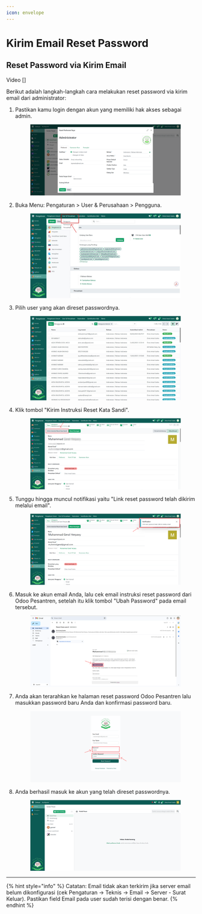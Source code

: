 ```yaml
---
icon: envelope
---
```


# Kirim Email Reset Password

## Reset Password via Kirim Email

Video \[]

Berikut adalah langkah-langkah cara melakukan reset password via kirim email dari administrator:

1.  Pastikan kamu login dengan akun yang memiliki hak akses sebagai admin.

    <figure><img src="../../.gitbook/assets/Screenshot 2025-07-29 153841.png" alt=""><figcaption></figcaption></figure>
2.  Buka Menu: Pengaturan > User & Perusahaan > Pengguna.

    <figure><img src="../../.gitbook/assets/images-11.jpg" alt=""><figcaption></figcaption></figure>
3.  Pilih user yang akan direset passwordnya.

    <figure><img src="../../.gitbook/assets/image (9).png" alt=""><figcaption></figcaption></figure>
4.  Klik tombol "Kirim Instruksi Reset Kata Sandi".

    <figure><img src="../../.gitbook/assets/reset password via administrator.png" alt=""><figcaption></figcaption></figure>
5.  Tunggu hingga muncul notifikasi yaitu "Link reset password telah dikirim melalui email".

    <figure><img src="../../.gitbook/assets/notification reset password.png" alt=""><figcaption></figcaption></figure>
6.  Masuk ke akun email Anda, lalu cek email instruksi reset password dari Odoo Pesantren, setelah itu klik tombol "Ubah Password" pada email tersebut.

    <figure><img src="../../.gitbook/assets/lihat email untuk ubah password.png" alt=""><figcaption></figcaption></figure>
7.  Anda akan terarahkan ke halaman reset password Odoo Pesantren lalu masukkan password baru Anda dan konfirmasi password baru.

    <figure><img src="../../.gitbook/assets/masukkan password dan confirm password.png" alt=""><figcaption></figcaption></figure>
8.  Anda berhasil masuk ke akun yang telah direset passwordnya.

    <figure><img src="../../.gitbook/assets/reset password berhasil.png" alt=""><figcaption></figcaption></figure>



***

{% hint style="info" %}
Catatan:
&#x20;Email tidak akan terkirim jika server email belum dikonfigurasi (cek Pengaturan → Teknis → Email → Server - Surat Keluar).
&#x20;Pastikan field Email pada user sudah terisi dengan benar.
{% endhint %}
